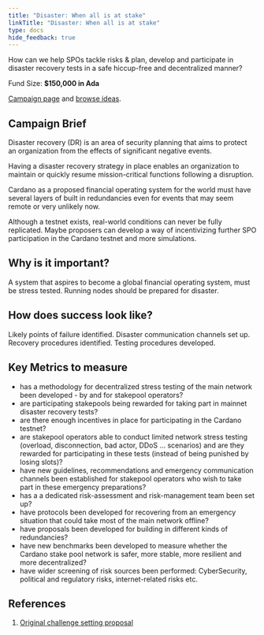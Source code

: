 ```yaml
---
title: "Disaster: When all is at stake"
linkTitle: "Disaster: When all is at stake"
type: docs
hide_feedback: true
---
```


How can we help SPOs tackle risks & plan, develop and participate in disaster recovery tests in a safe hiccup-free and decentralized manner?

Fund Size: **$150,000 in Ada**

[Campaign page](https://cardano.ideascale.com/a/campaign-home/26117) and [browse ideas](https://cardano.ideascale.com/a/ideas/top/campaign-filter/byids/campaigns/26117/stage/unspecified).

## Campaign Brief

Disaster recovery (DR) is an area of security planning that aims to protect an organization from the effects of significant negative events.

Having a disaster recovery strategy in place enables an organization to maintain or quickly resume mission-critical functions following a disruption.

Cardano as a proposed financial operating system for the world must have several layers of built in redundancies even for events that may seem remote or very unlikely now.

Although a testnet exists, real-world conditions can never be fully replicated. Maybe proposers can develop a way of incentivizing further SPO participation in the Cardano testnet and more simulations.

## Why is it important?

A system that aspires to become a global financial operating system, must be stress tested. Running nodes should be prepared for disaster.

## How does success look like?

Likely points of failure identified. Disaster communication channels set up. Recovery procedures identified. Testing procedures developed.

## Key Metrics to measure

- has a methodology for decentralized stress testing of the main network been developed - by and for stakepool operators?
- are participating stakepools being rewarded for taking part in mainnet disaster recovery tests?
- are there enough incentives in place for participating in the Cardano testnet?
- are stakepool operators able to conduct limited network stress testing (overload, disconnection, bad actor, DDoS … scenarios) and are they rewarded for participating in these tests (instead of being punished by losing slots)?
- have new guidelines, recommendations and emergency communication channels been established for stakepool operators who wish to take part in these emergency preparations?
- has a a dedicated risk-assessment and risk-management team been set up?
- have protocols been developed for recovering from an emergency situation that could take most of the main network offline?
- have proposals been developed for building in different kinds of redundancies?
- have new benchmarks been developed to measure whether the Cardano stake pool network is safer, more stable, more resilient and more decentralized?
- have wider screening of risk sources been performed: CyberSecurity, political and regulatory risks, internet-related risks etc.

## References

1. [Original challenge setting proposal](https://cardano.ideascale.com/a/dtd/Disaster-When-all-is-at-stake/351012-48088)